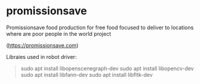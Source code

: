 # promissionsave
Promissionsave food production for free food focused to deliver to locations where are poor people in the world project 

(https://promissionsave.com)


Libraies used in robot driver:

> 	sudo apt install libopenscenegraph-dev
> 	sudo apt install libopencv-dev
> 	sudo apt install libfann-dev
> 	sudo apt install libfltk-dev

